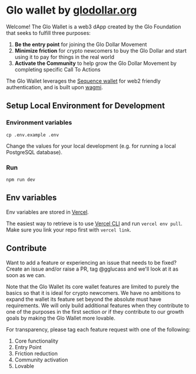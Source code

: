 # Glo wallet by [glodollar.org](https://glodollar.org)

Welcome! The Glo Wallet is a web3 dApp created by the Glo Foundation that seeks to fulfill three purposes:
1. **Be the entry point** for joining the Glo Dollar Movement
2. **Minimize friction** for crypto newcomers to buy the Glo Dollar and start using it to pay for things in the real world
3. **Activate the Community** to help grow the Glo Dollar Movement by completing specific Call To Actions

The Glo Wallet leverages the [Sequence wallet](https://sequence.xyz/) for web2 friendly authentication, and is built upon [wagmi](https://github.com/wagmi-dev/wagmi).

## Setup Local Environment for Development

### Environment variables

`cp .env.example .env`

Change the values for your local development (e.g. for running a local PostgreSQL database).

### Run

`npm run dev`

## Env variables

Env variables are stored in [Vercel](https://vercel.com/glodollar/glo-wallet/settings/environment-variables).

The easiest way to retrieve is to use [Vercel CLI](https://vercel.com/docs/cli) and run `vercel env pull`. Make sure you link your repo first with `vercel link`.


## Contribute

Want to add a feature or experiencing an issue that needs to be fixed? Create an issue and/or raise a PR, tag @gglucass and we'll look at it as soon as we can.

Note that the Glo Wallet its core wallet features are limited to purely the basics so that it is ideal for crypto newcomers. We have no ambitions to expand the wallet its feature set beyond the absolute must have requirements. We will only build additional features when they contribute to one of the purposes in the first section _or_ if they contribute to our growth goals by making the Glo Wallet more lovable. 

For transparency, please tag each feature request with one of the following:
1. Core functionality
2. Entry Point
3. Friction reduction
4. Community activation
5. Lovable
